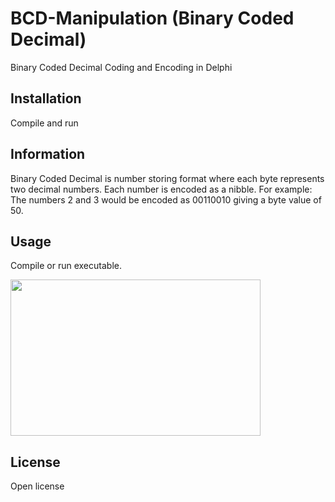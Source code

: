 # BCD-Manipulation (Binary Coded Decimal)
Binary Coded Decimal Coding and Encoding in Delphi

## Installation

Compile and run

## Information

Binary Coded Decimal is number storing format where each byte represents two decimal numbers. Each number is encoded as a nibble.
For example: The numbers 2 and 3 would be encoded as 00110010 giving a byte value of 50.

## Usage

Compile or run executable.

<img src="https://user-images.githubusercontent.com/43900201/123048682-0282f900-d442-11eb-8c4b-01a394702107.png" width="400" height="250" />

## License

Open license
